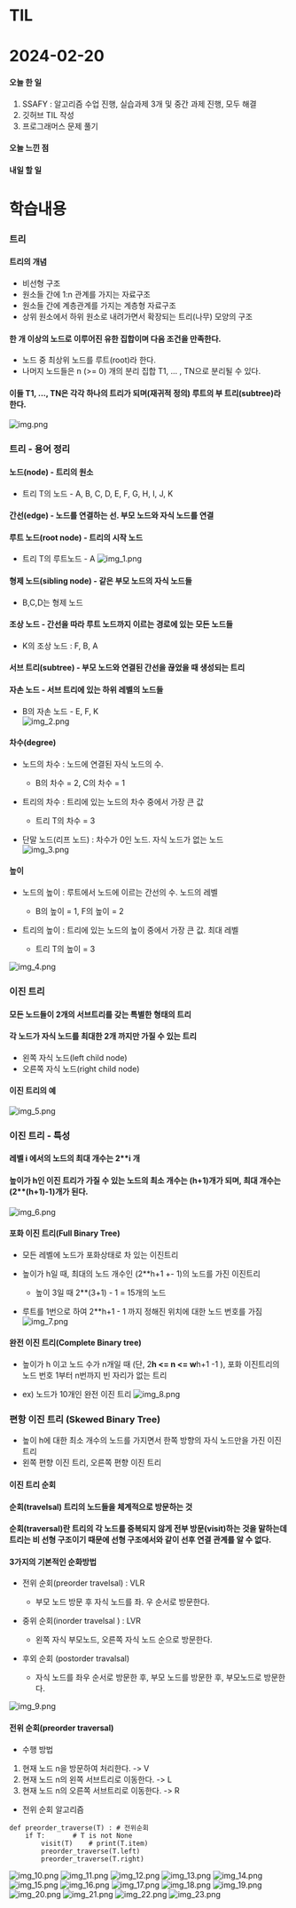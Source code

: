 # TIL 
# 2024-02-20

#### 오늘 한 일
1. SSAFY : 알고리즘 수업 진행, 실습과제 3개 및 중간 과제 진행, 모두 해결
2. 깃허브 TIL 작성
3. 프로그래머스 문제 풀기

#### 오늘 느낀 점


#### 내일 할 일

# 학습내용

### 트리

#### 트리의 개념
- 비선형 구조
- 원소들 간에 1:n 관계를 가지는 자료구조
- 원소들 간에 계층관계를 가지는 계층형 자료구조
- 상위 원소에서 하위 원소로 내려가면서 확장되는 트리(나무) 모양의 구조

#### 한 개 이상의 노드로 이루어진 유한 집합이며 다음 조건을 만족한다.
- 노드 중 최상위 노드를 루트(root)라 한다.
- 나머지 노드들은 n (>= 0) 개의 분리 집합 T1, ... , TN으로 분리될 수 있다.

#### 이들 T1, ..., TN은 각각 하나의 트리가 되며(재귀적 정의) 루트의 부 트리(subtree)라 한다.
![img.png](img.png)

### 트리 - 용어 정리

#### 노드(node) - 트리의 원소
- 트리 T의 노드 - A, B, C, D, E, F, G, H, I, J, K
#### 간선(edge) - 노드를 연결하는 선. 부모 노드와 자식 노드를 연결
#### 루트 노드(root node) - 트리의 시작 노드
- 트리 T의 루트노드 - A
![img_1.png](img_1.png)
  
#### 형제 노드(sibling node) - 같은 부모 노드의 자식 노드들
- B,C,D는 형제 노드
#### 조상 노드 - 간선을 따라 루트 노드까지 이르는 경로에 있는 모든 노드들
- K의 조상 노드 : F, B, A
#### 서브 트리(subtree) - 부모 노드와 연결된 간선을 끊었을 때 생성되는 트리
#### 자손 노드 - 서브 트리에 있는 하위 레벨의 노드들
- B의 자손 노드 - E, F, K   
![img_2.png](img_2.png)
  
#### 차수(degree)
- 노드의 차수 : 노드에 연결된 자식 노드의 수.
    - B의 차수 = 2, C의 차수 = 1
  
- 트리의 차수 : 트리에 있는 노드의 차수 중에서 가장 큰 값
    - 트리 T의 차수 = 3
    
- 단말 노드(리프 노드) : 차수가 0인 노드. 자식 노드가 없는 노드   
![img_3.png](img_3.png)

#### 높이
- 노드의 높이 : 루트에서 노드에 이르는 간선의 수. 노드의 레벨
    - B의 높이 = 1, F의 높이 = 2
    
- 트리의 높이 : 트리에 있는 노드의 높이 중에서 가장 큰 값. 최대 레벨
    - 트리 T의 높이 = 3
  
![img_4.png](img_4.png)

### 이진 트리
#### 모든 노드들이 2개의 서브트리를 갖는 특별한 형태의 트리
#### 각 노드가 자식 노드를 최대한 2개 까지만 가질 수 있는 트리

- 왼쪽 자식 노드(left child node)
- 오른쪽 자식 노드(right child node)

#### 이진 트리의 예
![img_5.png](img_5.png)

### 이진 트리 - 특성
#### 레벨 i 에서의 노드의 최대 개수는 2**i 개
#### 높이가 h인 이진 트리가 가질 수 있는 노드의 최소 개수는 (h+1)개가 되며, 최대 개수는 (2**(h+1)-1)개가 된다.
![img_6.png](img_6.png)

#### 포화 이진 트리(Full Binary Tree)
- 모든 레벨에 노드가 포화상태로 차 있는 이진트리
- 높이가 h일 때, 최대의 노드 개수인 (2**h+1 +- 1)의 노드를 가진 이진트리
    - 높이 3일 때 2**(3+1) - 1 = 15개의 노드
    
- 루트를 1번으로 하여 2**h+1 - 1 까지 정해진 위치에 대한 노드 번호를 가짐
![img_7.png](img_7.png)

#### 완전 이진 트리(Complete Binary tree)
- 높이가 h 이고 노드 수가 n개일 때 (단, 2**h <= n <= w**h+1 -1 ), 포화 이진트리의 노드 번호 1부터
n번까지 빈 자리가 없는 트리

- ex) 노드가 10개인 완전 이진 트리
![img_8.png](img_8.png)
  
### 편항 이진 트리 (Skewed Binary Tree)
- 높이 h에 대한 최소 개수의 노드를 가지면서 한쪽 방향의 자식 노드만을 가진 이진트리
- 왼쪽 편향 이진 트리, 오른쪽 편향 이진 트리
#### 이진 트리 순회
#### 순회(travelsal) 트리의 노드들을 체계적으로 방문하는 것
#### 순회(traversal)란 트리의 각 노드를 중복되지 않게 전부 방문(visit)하는 것을 말하는데 트리는 비 선형 구조이기 때문에 선형 구조에서와 같이 선후 연결 관계를 알 수 없다.
#### 3가지의 기본적인 순화방법
- 전위 순회(preorder travelsal) : VLR
    - 부모 노드 방문 후 자식 노드를 좌. 우 순서로 방문한다.
    
- 중위 순회(inorder travelsal ) : LVR
    - 왼쪽 자식 부모노드, 오른쪽 자식 노드 순으로 방문한다.
    
- 후외 순회 (postorder travalsal)
    - 자식 노드를 좌우 순서로 방문한 후, 부모 노드를 방문한 후, 부모노드로 방문한다.
    
![img_9.png](img_9.png)

 #### 전위 순회(preorder traversal)
- 수행 방법
1) 현재 노드 n을 방문하여 처리한다. -> V
2) 현재 노드 n의 왼쪽 서브트리로 이동한다. -> L
3) 현재 노드 n의 오른쪽 서브트리로 이동한다. -> R

- 전위 순회 알고리즘
```buildoutcfg
def preorder_traverse(T) : # 전위순회
    if T:       # T is not None
        visit(T)    # print(T.item)
        preorder_traverse(T.left)
        preorder_traverse(T.right)
```
![img_10.png](img_10.png)
![img_11.png](img_11.png)
![img_12.png](img_12.png)
![img_13.png](img_13.png)
![img_14.png](img_14.png)
![img_15.png](img_15.png)
![img_16.png](img_16.png)
![img_17.png](img_17.png)
![img_18.png](img_18.png)
![img_19.png](img_19.png)
![img_20.png](img_20.png)
![img_21.png](img_21.png)
![img_22.png](img_22.png)
![img_23.png](img_23.png)

